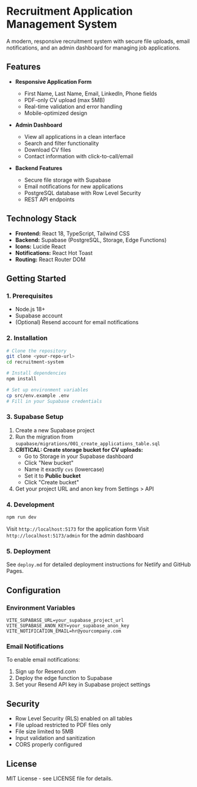 # Recruitment Application Management System

A modern, responsive recruitment system with secure file uploads, email notifications, and an admin dashboard for managing job applications.

## Features

- **Responsive Application Form**
  - First Name, Last Name, Email, LinkedIn, Phone fields
  - PDF-only CV upload (max 5MB)
  - Real-time validation and error handling
  - Mobile-optimized design

- **Admin Dashboard**
  - View all applications in a clean interface
  - Search and filter functionality
  - Download CV files
  - Contact information with click-to-call/email

- **Backend Features**
  - Secure file storage with Supabase
  - Email notifications for new applications
  - PostgreSQL database with Row Level Security
  - REST API endpoints

## Technology Stack

- **Frontend:** React 18, TypeScript, Tailwind CSS
- **Backend:** Supabase (PostgreSQL, Storage, Edge Functions)
- **Icons:** Lucide React
- **Notifications:** React Hot Toast
- **Routing:** React Router DOM

## Getting Started

### 1. Prerequisites

- Node.js 18+
- Supabase account
- (Optional) Resend account for email notifications

### 2. Installation

```bash
# Clone the repository
git clone <your-repo-url>
cd recruitment-system

# Install dependencies
npm install

# Set up environment variables
cp src/env.example .env
# Fill in your Supabase credentials
```

### 3. Supabase Setup

1. Create a new Supabase project
2. Run the migration from `supabase/migrations/001_create_applications_table.sql`
3. **CRITICAL: Create storage bucket for CV uploads:**
   - Go to Storage in your Supabase dashboard
   - Click "New bucket"
   - Name it exactly `cvs` (lowercase)
   - Set it to **Public bucket**
   - Click "Create bucket"
4. Get your project URL and anon key from Settings > API

### 4. Development

```bash
npm run dev
```

Visit `http://localhost:5173` for the application form
Visit `http://localhost:5173/admin` for the admin dashboard

### 5. Deployment

See `deploy.md` for detailed deployment instructions for Netlify and GitHub Pages.

## Configuration

### Environment Variables

```env
VITE_SUPABASE_URL=your_supabase_project_url
VITE_SUPABASE_ANON_KEY=your_supabase_anon_key
VITE_NOTIFICATION_EMAIL=hr@yourcompany.com
```

### Email Notifications

To enable email notifications:

1. Sign up for Resend.com
2. Deploy the edge function to Supabase
3. Set your Resend API key in Supabase project settings

## Security

- Row Level Security (RLS) enabled on all tables
- File upload restricted to PDF files only
- File size limited to 5MB
- Input validation and sanitization
- CORS properly configured

## License

MIT License - see LICENSE file for details.